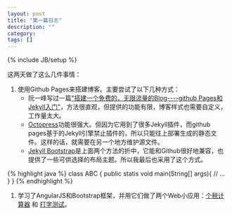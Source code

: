 ```yaml
---
layout: post
title: "第一篇日志"
description: ""
category: 
tags: []
---
```

{% include JB/setup %}

这两天做了这么几件事情：

1. 使用Github Pages来搭建博客。主要尝试了以下几种方式：
	* 阮一峰写过一篇["搭建一个免费的，无限流量的Blog----github Pages和Jekyll入门"](http://www.ruanyifeng.com/blog/2012/08/blogging_with_jekyll.html)，方法很直观，但提供的功能有限，博客样式也需要自定义，工作量太大。
	* [Octopress](http://octopress.org)功能很强大。但因为它用到了很多Jekyll插件，而github pages基于的Jekyll引擎禁止插件的，所以只能往上部署生成的静态文件。这样的话，就需要在另一个地方维护源文件。
	* [Jekyll Bootstrap](http://jekyllbootstrap.com/)是上面两个方法的折中，它能和Github很好地兼容，也提供了一些可供选择的布局主题。所以我最后也采用了这个方式。

{% highlight java %}
	class ABC {
		public statis void main(String[] args){
			// ...
		}
	}
{% endhighlight %}
	
1. 学习了AngularJS和Bootstrap框架，并用它们做了两个Web小应用：[个税计算器](/assets/pages/calculator.html) 和 [打字测试](/assets/pages/typing.html)。